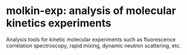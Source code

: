 molkin-exp: analysis of molecular kinetics experiments
=============================

Analysis tools for kinetic molecular experiments such as fluorescence correlation spectroscopy, rapid mixing, dynamic neutron scattering, etc.
